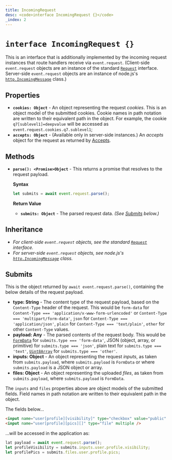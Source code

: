 ```yaml
---
title: IncomingRequest
desc: <code>interface IncomingRequest {}</code>
_index: 2
---
```

# `interface IncomingRequest {}`

This is an interface that is additionally implemented by the incoming request instances that route handlers receive via `event.request`. (Client-side `event.request` objects are an instance of the standard [`Request`](https://developer.mozilla.org/en-US/docs/Web/API/Request) interface. Server-side `event.request` objects are an instance of node.js's [`http.IncomingMessage`](https://nodejs.org/api/http.html#http_class_http_incomingmessage) class.)

## Properties

+ **`cookies: Object`** - An object representing the request *cookies*. This is an object model of the submitted cookies. Cookie names in path notation are written to their equivalent path in the object. For example, the cookie `q7[sublevel1]=deepvalue` will be accessed as `event.request.cookies.q7.sublevel1`;
+ **`accepts: Object`** - (Available only in server-side instances.) An *accepts* object for the request as returned by [Accepts](https://www.npmjs.com/package/accepts).

## Methods

+ **`parse(): <Promise>Object`** - This returns a promise that resolves to the request payload.

    **Syntax**

    ```js
    let submits = await event.request.parse();
    ```

    **Return Value**

    + **`submits: Object`** - The parsed request data. *(See [Submits](#submits) below.)*

## Inheritance

+ *For client-side `event.request` objects, see the standard [`Request`](https://developer.mozilla.org/en-US/docs/Web/API/Request) interface.*
+ *For server-side `event.request` objects, see node.js's [`http.IncomingMessage`](https://nodejs.org/api/http.html#http_class_http_incomingmessage) class.*

## Submits

This is the object returned by `await event.request.parse()`, containing the below details of the request payload.

+ **type: String** - The content type of the request payload, based on the `Content-Type` header of the request. This would be `form-data` for `Content-Type === 'application/x-www-form-urlencoded'` or `Content-Type === 'multipart/form-data'`, `json` for `Content-Type === 'application/json'`, `plain` for `Content-Type === 'text/plain'`, `other` for other `Content-Type` values.
+ **payload: Any** - The parsed contents of the request body. This would be [`FormData`](https://developer.mozilla.org/en-US/docs/Web/API/FormData) for `submits.type === 'form-data'`, JSON (object, array, or primitive) for `submits.type === 'json'`, plain text for `submits.type === 'text'`, [`Uint8Array`](https://developer.mozilla.org/en-US/docs/Web/JavaScript/Reference/Global_Objects/Uint8Array) for `submits.type === 'other'`.
+ **inputs: Object** - An object representing the request *inputs*, as taken from `submits.payload`, where `submits.payload` is `FormData` or where `submits.payload` is a JSON object or array.
+ **files: Object** - An object representing the uploaded *files*, as taken from `submits.payload`, where `submits.payload` is `FormData`.

The `inputs` and `files` properties above are object models of the submitted fields. Field names in path notation are written to their equivalent path in the object.

The fields below...

```html
<input name="user[profile][visibility]" type="checkbox" value="public" />
<input name="user[profile][pics][]" type="file" multiple />
```

...will be accessed in the application as:

```js
lat payload = await event.request.parse();
let profileVisibility = submits.inputs.user.profile.visibility;
let profilePics = submits.files.user.profile.pics;
```
